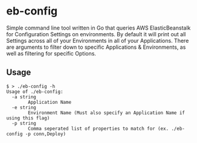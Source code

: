 # eb-config

Simple command line tool written in Go that queries AWS ElasticBeanstalk for Configuration Settings on environments. By default it will print out all Settings across all of your Environments in all of your Applications. There are arguments to filter down to specific Applications & Environments, as well as filtering for specific Options.

## Usage
```
$ > ./eb-config -h
Usage of ./eb-config:
  -a string
    	Application Name
  -e string
    	Environment Name (Must also specify an Application Name if using this flag)
  -p string
    	Comma seperated list of properties to match for (ex. ./eb-config -p conn,Deploy)
```
